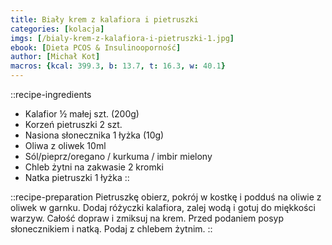 ```yaml
---
title: Biały krem z kalafiora i pietruszki
categories: [kolacja]
imgs: [/bialy-krem-z-kalafiora-i-pietruszki-1.jpg]
ebook: [Dieta PCOS & Insulinooporność]
author: [Michał Kot]
macros: {kcal: 399.3, b: 13.7, t: 16.3, w: 40.1}
---
```

::recipe-ingredients
- Kalafior ½ małej szt. (200g)
- Korzeń pietruszki 2 szt.
- Nasiona słonecznika 1 łyżka (10g)
- Oliwa z oliwek 10ml
- Sól/pieprz/oregano / kurkuma / imbir mielony
- Chleb żytni na zakwasie 2 kromki
- Natka pietruszki 1 łyżka
::

::recipe-preparation
Pietruszkę obierz, pokrój w kostkę i podduś na oliwie z oliwek w garnku.
Dodaj różyczki kalafiora, zalej wodą i gotuj do miękkości warzyw. Całość dopraw i zmiksuj na krem. Przed podaniem posyp słonecznikiem i natką.
Podaj z chlebem żytnim.
::